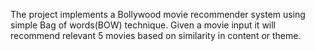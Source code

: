 The project implements a Bollywood movie recommender system using simple Bag of words(BOW) technique.
Given a movie input it will recommend relevant 5 movies based on similarity in content or theme.
